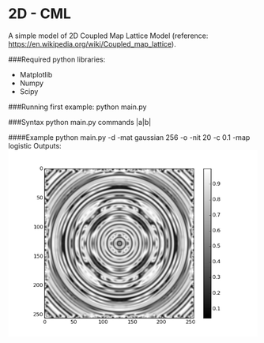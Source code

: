 # 2D - CML

A simple model of 2D Coupled Map Lattice Model (reference: https://en.wikipedia.org/wiki/Coupled_map_lattice).

###Required python libraries:
  * Matplotlib
  * Numpy
  * Scipy

###Running first example:
	python main.py

###Syntax
python main.py commands
|a|b|

####Example
	python main.py -d -mat gaussian 256 -o -nit 20 -c 0.1 -map logistic
Outputs:
![mapExampleIt19](/cml/output/it19.png)

